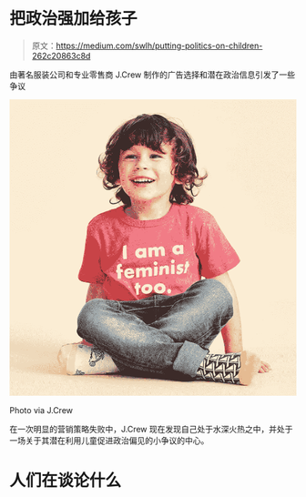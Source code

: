 # 把政治强加给孩子

> 原文：<https://medium.com/swlh/putting-politics-on-children-262c20863c8d>

由著名服装公司和专业零售商 J.Crew 制作的广告选择和潜在政治信息引发了一些争议

![](img/86d794e8f26db956b77c66c137eb2e1b.png)

Photo via J.Crew

在一次明显的营销策略失败中，J.Crew 现在发现自己处于水深火热之中，并处于一场关于其潜在利用儿童促进政治偏见的小争议的中心。

# 人们在谈论什么